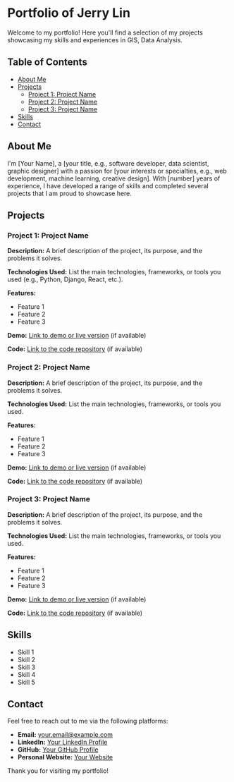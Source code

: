 # Portfolio of Jerry Lin

Welcome to my portfolio! Here you'll find a selection of my projects showcasing my skills and experiences in GIS, Data Analysis.

## Table of Contents

- [About Me](#about-me)
- [Projects](#projects)
  - [Project 1: Project Name](#project-1-project-name)
  - [Project 2: Project Name](#project-2-project-name)
  - [Project 3: Project Name](#project-3-project-name)
- [Skills](#skills)
- [Contact](#contact)

## About Me

I'm [Your Name], a [your title, e.g., software developer, data scientist, graphic designer] with a passion for [your interests or specialties, e.g., web development, machine learning, creative design]. With [number] years of experience, I have developed a range of skills and completed several projects that I am proud to showcase here.

## Projects

### Project 1: Project Name

**Description:** A brief description of the project, its purpose, and the problems it solves.

**Technologies Used:** List the main technologies, frameworks, or tools you used (e.g., Python, Django, React, etc.).

**Features:**
- Feature 1
- Feature 2
- Feature 3

**Demo:** [Link to demo or live version](#) (if available)

**Code:** [Link to the code repository](#) (if available)

### Project 2: Project Name

**Description:** A brief description of the project, its purpose, and the problems it solves.

**Technologies Used:** List the main technologies, frameworks, or tools you used.

**Features:**
- Feature 1
- Feature 2
- Feature 3

**Demo:** [Link to demo or live version](#) (if available)

**Code:** [Link to the code repository](#) (if available)

### Project 3: Project Name

**Description:** A brief description of the project, its purpose, and the problems it solves.

**Technologies Used:** List the main technologies, frameworks, or tools you used.

**Features:**
- Feature 1
- Feature 2
- Feature 3

**Demo:** [Link to demo or live version](#) (if available)

**Code:** [Link to the code repository](#) (if available)

## Skills

- Skill 1
- Skill 2
- Skill 3
- Skill 4
- Skill 5

## Contact

Feel free to reach out to me via the following platforms:

- **Email:** [your.email@example.com](mailto:your.email@example.com)
- **LinkedIn:** [Your LinkedIn Profile](#)
- **GitHub:** [Your GitHub Profile](#)
- **Personal Website:** [Your Website](#)

Thank you for visiting my portfolio!
